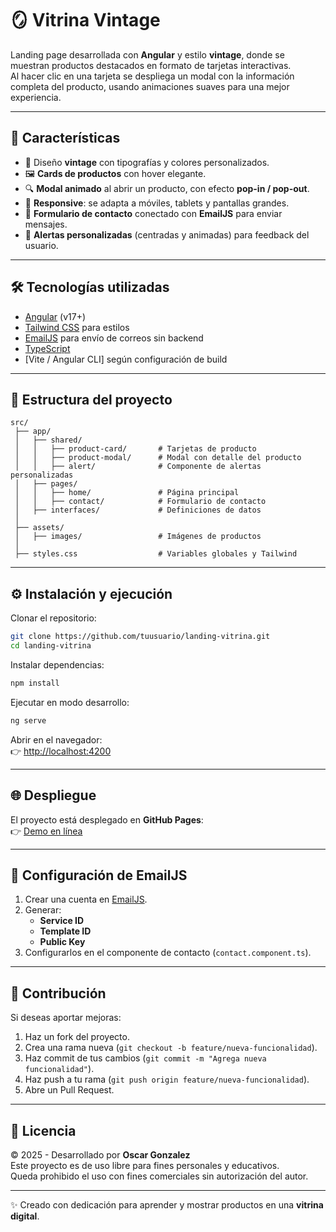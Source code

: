 # 🪞 Vitrina Vintage

Landing page desarrollada con **Angular** y estilo **vintage**, donde se muestran productos destacados en formato de tarjetas interactivas.  
Al hacer clic en una tarjeta se despliega un modal con la información completa del producto, usando animaciones suaves para una mejor experiencia.  

---

## 🚀 Características

- 🎨 Diseño **vintage** con tipografías y colores personalizados.  
- 🖼️ **Cards de productos** con hover elegante.  
- 🔍 **Modal animado** al abrir un producto, con efecto **pop-in / pop-out**.  
- 📱 **Responsive**: se adapta a móviles, tablets y pantallas grandes.  
- 💬 **Formulario de contacto** conectado con **EmailJS** para enviar mensajes.  
- 🔔 **Alertas personalizadas** (centradas y animadas) para feedback del usuario.  

---

## 🛠️ Tecnologías utilizadas

- [Angular](https://angular.dev/) (v17+)
- [Tailwind CSS](https://tailwindcss.com/) para estilos
- [EmailJS](https://www.emailjs.com/) para envío de correos sin backend
- [TypeScript](https://www.typescriptlang.org/)
- [Vite / Angular CLI] según configuración de build

---

## 📂 Estructura del proyecto

```
src/
 ├── app/
 │   ├── shared/
 │   │   ├── product-card/       # Tarjetas de producto
 │   │   ├── product-modal/      # Modal con detalle del producto
 │   │   ├── alert/              # Componente de alertas personalizadas
 │   ├── pages/
 │   │   ├── home/               # Página principal
 │   │   ├── contact/            # Formulario de contacto
 │   ├── interfaces/             # Definiciones de datos
 │
 ├── assets/
 │   ├── images/                 # Imágenes de productos
 │
 ├── styles.css                  # Variables globales y Tailwind
```

---

## ⚙️ Instalación y ejecución

Clonar el repositorio:

```bash
git clone https://github.com/tuusuario/landing-vitrina.git
cd landing-vitrina
```

Instalar dependencias:

```bash
npm install
```

Ejecutar en modo desarrollo:

```bash
ng serve
```

Abrir en el navegador:  
👉 [http://localhost:4200](http://localhost:4200)

---

## 🌐 Despliegue

El proyecto está desplegado en **GitHub Pages**:  
👉 [Demo en línea](https://oscarigonzalezg.github.io/landing-vitrina/)

---

## 📧 Configuración de EmailJS

1. Crear una cuenta en [EmailJS](https://www.emailjs.com/).
2. Generar:
   - **Service ID**
   - **Template ID**
   - **Public Key**
3. Configurarlos en el componente de contacto (`contact.component.ts`).

---

## 🤝 Contribución

Si deseas aportar mejoras:

1. Haz un fork del proyecto.
2. Crea una rama nueva (`git checkout -b feature/nueva-funcionalidad`).
3. Haz commit de tus cambios (`git commit -m "Agrega nueva funcionalidad"`).
4. Haz push a tu rama (`git push origin feature/nueva-funcionalidad`).
5. Abre un Pull Request.

---

## 📜 Licencia

© 2025 - Desarrollado por **Oscar Gonzalez**  
Este proyecto es de uso libre para fines personales y educativos.  
Queda prohibido el uso con fines comerciales sin autorización del autor.

---
✨ Creado con dedicación para aprender y mostrar productos en una **vitrina digital**.
